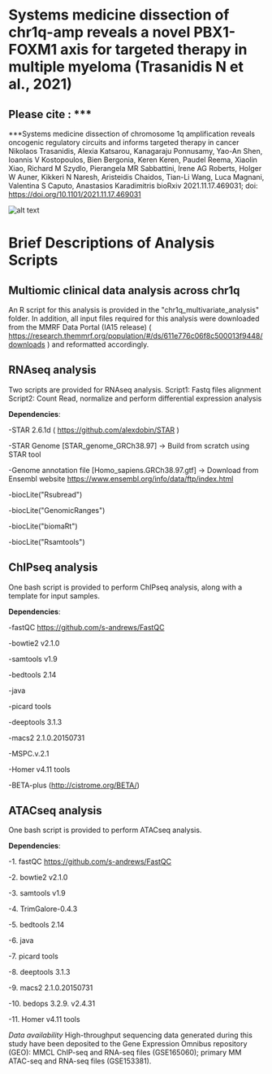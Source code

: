 # Systems medicine dissection of chr1q-amp reveals a novel PBX1-FOXM1 axis for targeted therapy in multiple myeloma (Trasanidis N et al., 2021)

## Please cite : ***

***Systems medicine dissection of chromosome 1q amplification reveals oncogenic regulatory circuits and informs targeted therapy in cancer
Nikolaos Trasanidis, Alexia Katsarou, Kanagaraju Ponnusamy, Yao-An Shen, Ioannis V Kostopoulos, Bien Bergonia, Keren Keren, Paudel Reema, Xiaolin Xiao, Richard M Szydlo, Pierangela MR Sabbattini, Irene AG Roberts, Holger W Auner, Kikkeri N Naresh, Aristeidis Chaidos, Tian-Li Wang, Luca Magnani, Valentina S Caputo, Anastasios Karadimitris
bioRxiv 2021.11.17.469031; doi: https://doi.org/10.1101/2021.11.17.469031



![alt text](https://github.com/nikostrasan/PBX1_project/blob/main/Graphical%20abstract_Blood.png)

# Brief Descriptions of Analysis Scripts
## Multiomic clinical data analysis across chr1q
An R script for this analysis is provided in the "chr1q_multivariate_analysis" folder. 
In addition, all input files required for this analysis were downloaded from the MMRF Data Portal (IA15 release)
( https://research.themmrf.org/population/#/ds/611e776c06f8c500013f9448/downloads  ) and reformatted accordingly. 


## RNAseq analysis
Two scripts are provided for RNAseq analysis. 
Script1: Fastq files alignment
Script2: Count Read, normalize and perform differential expression analysis

**Dependencies**:

-STAR 2.6.1d ( https://github.com/alexdobin/STAR )

-STAR Genome [STAR_genome_GRCh38.97] -> Build from scratch using STAR tool

-Genome annotation file [Homo_sapiens.GRCh38.97.gtf] -> Download from Ensembl website https://www.ensembl.org/info/data/ftp/index.html

-biocLite("Rsubread")

-biocLite("GenomicRanges")

-biocLite("biomaRt")

-biocLite("Rsamtools")


## ChIPseq analysis
One bash script is provided to perform ChIPseq analysis, along with a template for input samples.

**Dependencies**:

-fastQC https://github.com/s-andrews/FastQC

-bowtie2 v2.1.0

-samtools v1.9

-bedtools 2.14

-java 

-picard tools

-deeptools 3.1.3

-macs2 2.1.0.20150731

-MSPC.v.2.1

-Homer v4.11 tools  

-BETA-plus (http://cistrome.org/BETA/)


## ATACseq analysis
One bash script is provided to perform ATACseq analysis.

**Dependencies**:

-1. fastQC https://github.com/s-andrews/FastQC

-2. bowtie2 v2.1.0

-3. samtools v1.9

-4. TrimGalore-0.4.3

-5. bedtools 2.14

-6. java 

-7. picard tools

-8. deeptools 3.1.3

-9. macs2 2.1.0.20150731

-10. bedops 3.2.9. v2.4.31

-11. Homer v4.11 tools  




_Data availability_
High-throughput sequencing data generated during this study have been deposited to the Gene Expression Omnibus repository (GEO): 
MMCL ChIP-seq and RNA-seq files (GSE165060); primary MM ATAC-seq and RNA-seq files (GSE153381).
